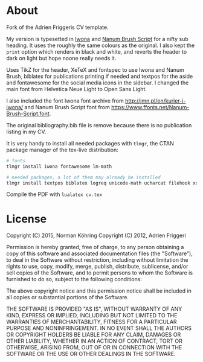 # About
Fork of the Adrien Friggeris CV template.

My version is typesetted in [Iwona](http://jmn.pl/en/kurier-i-iwona/) and
[Nanum Brush Script](http://hangeul.naver.com/) for a nifty sub heading. It
uses the roughly the same colours as the original. I also kept the `print`
option which renders in black and white, and reverts the header to dark on
light but hope noone really needs it.

Uses TikZ for the header, XeTeX and fontspec to use Iwona and Nanum Brush, biblatex for publications printing if needed and textpos for the aside and fontawesome for the social media icons in the sidebar. I changed the main font from Helvetica Neue Light to Open Sans Light.

I also included the font Iwona font archive from http://jmn.pl/en/kurier-i-iwona/ and Nanum Brush Script font from https://www.ffonts.net/Nanum-Brush-Script.font.

The original bibliography.bib file is remove because there is no  publication listing in my CV.

It is very handy to install all needed packages with `tlmgr`, the CTAN package
manager of the tex-live distribution:

``` sh
# fonts
tlmgr install iwona fontawesome lm-math

# needed packages, a lot of them may already be installed
tlmgr install textpos biblatex logreq unicode-math ucharcat filehook xstring
```

Compile the PDF with `lualatex cv.tex`

# License
Copyright (C) 2015, Norman Köhring
Copyright (C) 2012, Adrien Friggeri

Permission is hereby granted, free of charge, to any person obtaining a copy of
this software and associated documentation files (the "Software"), to deal in
the Software without restriction, including without limitation the rights to
use, copy, modify, merge, publish, distribute, sublicense, and/or sell copies
of the Software, and to permit persons to whom the Software is furnished to do
so, subject to the following conditions:

The above copyright notice and this permission notice shall be included in all
copies or substantial portions of the Software.

THE SOFTWARE IS PROVIDED "AS IS", WITHOUT WARRANTY OF ANY KIND, EXPRESS OR
IMPLIED, INCLUDING BUT NOT LIMITED TO THE WARRANTIES OF MERCHANTABILITY,
FITNESS FOR A PARTICULAR PURPOSE AND NONINFRINGEMENT. IN NO EVENT SHALL THE
AUTHORS OR COPYRIGHT HOLDERS BE LIABLE FOR ANY CLAIM, DAMAGES OR OTHER
LIABILITY, WHETHER IN AN ACTION OF CONTRACT, TORT OR OTHERWISE, ARISING FROM,
OUT OF OR IN CONNECTION WITH THE SOFTWARE OR THE USE OR OTHER DEALINGS IN THE
SOFTWARE.
